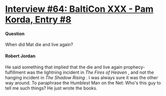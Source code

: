 # [Interview #64: BaltiCon XXX - Pam Korda, Entry #8](https://www.theoryland.com/intvmain.php?i=64#8)

#### Question

When did Mat die and live again?

#### Robert Jordan

He said something that implied that the die and live again prophecy-fulfillment was the lightning incident in
*The Fires of Heaven*
, and not the hanging incident in
*The Shadow Rising*
. I was always sure it was the other way around. To paraphrase the Humblest Man on the Net: Who's this guy to tell me such things? He just wrote the books.

